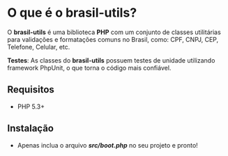 O que é o brasil-utils?
============

O **brasil-utils** é uma biblioteca **PHP** com um conjunto de classes utilitárias para validações e 
formatações comuns no Brasil, como: CPF, CNPJ, CEP, Telefone, Celular, etc.

**Testes**: As classes do **brasil-utils** possuem testes de unidade utilizando framework PhpUnit, o que torna o 
código mais confiável.

Requisitos
----------

* PHP 5.3+

Instalação
----------

* Apenas inclua o arquivo ***src/boot.php*** no seu projeto e pronto!